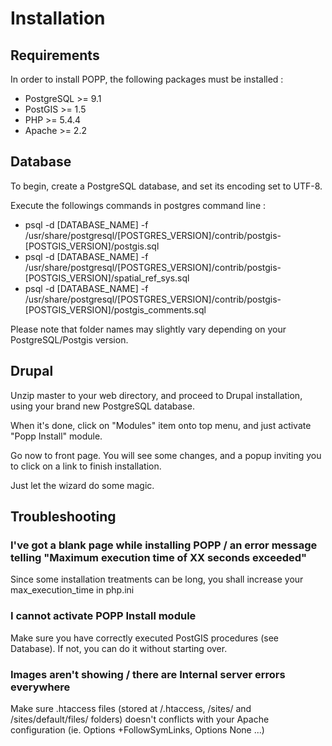 <h1>Installation</h1>
<h2>Requirements</h2>
<p>In order to install POPP, the following packages must be installed :</p>
<ul><li>PostgreSQL >= 9.1</li>
<li>PostGIS >= 1.5</li>
<li>PHP >= 5.4.4</li>
<li>Apache >= 2.2</li>
</ul>
<h2>Database</h2>
<p>To begin, create a PostgreSQL database, and set its encoding set to UTF-8.</p>
<p>Execute the followings commands in postgres command line :</p>
<ul>
<li>
 psql -d [DATABASE_NAME] -f /usr/share/postgresql/[POSTGRES_VERSION]/contrib/postgis-[POSTGIS_VERSION]/postgis.sql
</li>
<li>
psql -d [DATABASE_NAME] -f /usr/share/postgresql/[POSTGRES_VERSION]/contrib/postgis-[POSTGIS_VERSION]/spatial_ref_sys.sql

</li>
<li>
 psql -d [DATABASE_NAME] -f /usr/share/postgresql/[POSTGRES_VERSION]/contrib/postgis-[POSTGIS_VERSION]/postgis_comments.sql
</li>
</ul>
<p>Please note that folder names may slightly vary depending on your PostgreSQL/Postgis version.</p>
<h2>Drupal</h2>
<p>Unzip master to your web directory, and proceed to Drupal installation, using your brand new PostgreSQL database.</p>
<p>When it's done, click on "Modules" item onto top menu, and just activate "Popp Install" module.</p>
<p>Go now to front page. You will see some changes, and a popup inviting you to click on a link to finish installation.</p>
<p>Just let the wizard do some magic.</p>
<h2>Troubleshooting</h2>
<h3>I've got a blank page while installing POPP / an error message telling "Maximum execution time of XX seconds exceeded"</h3>
<p>Since some installation treatments can be long, you shall increase your max_execution_time in php.ini</p>
<h3>I cannot activate POPP Install module</h3>
<p>Make sure you have correctly executed PostGIS procedures (see Database). If not, you can do it without starting over.</p>
<h3>Images aren't showing / there are Internal server errors everywhere</h3>
<p>Make sure .htaccess files (stored at /.htaccess, /sites/ and /sites/default/files/ folders) doesn't conflicts with your Apache configuration (ie. Options +FollowSymLinks, Options None ...)</p>
